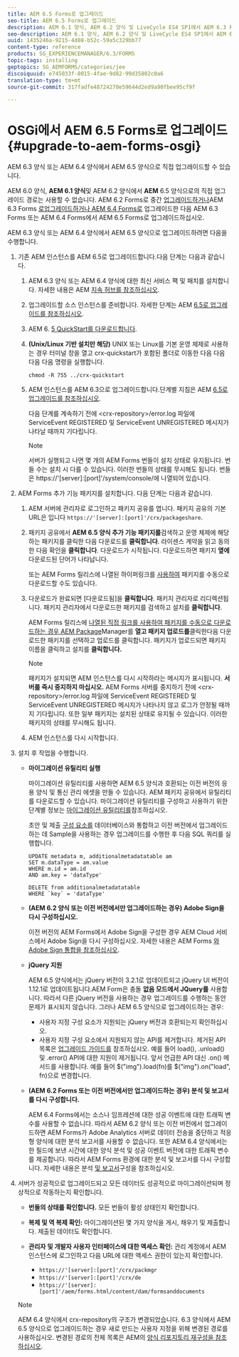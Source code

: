 ```yaml
---
title: AEM 6.5 Forms로 업그레이드
seo-title: AEM 6.5 Forms로 업그레이드
description: AEM 6.1 양식, AEM 6.2 양식 및 LiveCycle ES4 SP1에서 AEM 6.3 Forms로 직접 업그레이드할 수 있습니다.
seo-description: AEM 6.1 양식, AEM 6.2 양식 및 LiveCycle ES4 SP1에서 AEM 6.3 Forms로 직접 업그레이드할 수 있습니다.
uuid: 1435246a-9215-4d88-b52c-59a5c329bb77
content-type: reference
products: SG_EXPERIENCEMANAGER/6.3/FORMS
topic-tags: installing
geptopics: SG_AEMFORMS/categories/jee
discoiquuid: e745033f-8015-4fae-9d82-99d35802c0a6
translation-type: tm+mt
source-git-commit: 317fadfe48724270e59644d2ed9a90fbee95cf9f

---
```



# OSGi에서 AEM 6.5 Forms로 업그레이드 {#upgrade-to-aem-forms-osgi}

AEM 6.3 양식 또는 AEM 6.4 양식에서 AEM 6.5 양식으로 직접 업그레이드할 수 있습니다.

AEM 6.0 양식, **AEM 6.1 양식**&#x200B;및 AEM 6.2 양식에서 **AEM** 6.5 양식으로의 직접 업그레이드 경로는 사용할 수 없습니다. AEM 6.2 Forms로 중간 [업그레이드하거나](https://helpx.adobe.com/experience-manager/6-2/forms/using/upgrade.html)AEM 6.3 Forms [로](https://helpx.adobe.com/experience-manager/6-3/forms/using/upgrade.html)[업그레이드하거나 AEM 6.4 Forms로](/help/forms/using/upgrade.md) 업그레이드한 다음 AEM 6.3 Forms 또는 AEM 6.4 Forms에서 AEM 6.5 Forms로 업그레이드하십시오.

AEM 6.3 양식 또는 AEM 6.4 양식에서 AEM 6.5 양식으로 업그레이드하려면 다음을 수행합니다.

1. 기존 AEM 인스턴스를 AEM 6.5로 업그레이드합니다.다음 단계는 다음과 같습니다.

   1. AEM 6.3 양식 또는 AEM 6.4 양식에 대한 최신 서비스 팩 및 패치를 설치합니다. 자세한 내용은 AEM [지속 허브를 참조하십시오](https://helpx.adobe.com/experience-manager/aem-releases-updates.html).
   1. 업그레이드할 소스 인스턴스를 준비합니다. 자세한 단계는 AEM [6.5로 업그레이드를 참조하십시오](/help/sites-deploying/upgrade.md).
   1. AEM 6. [5 QuickStart를 다운로드합니다](/help/sites-deploying/deploy.md#getting%20the%20software).
   1. **(Unix/Linux 기반 설치만 해당)** UNIX 또는 Linux를 기본 운영 체제로 사용하는 경우 터미널 창을 열고 crx-quickstart가 포함된 폴더로 이동한 다음 다음 다음 다음 명령을 실행합니다.

      `chmod -R 755 ../crx-quickstart`

   1. AEM 인스턴스를 AEM 6.3으로 업그레이드합니다.단계별 지침은 AEM [6.5로 업그레이드를 참조하십시오](/help/sites-deploying/upgrade.md).

      다음 단계를 계속하기 전에 &lt;crx-repository>/error.log 파일에 ServiceEvent REGISTERED 및 ServiceEvent UNREGISTERED 메시지가 나타날 때까지 기다립니다.

      >[!NOTE]
      >
      >서버가 실행되고 나면 몇 개의 AEM Forms 번들이 설치 상태로 유지됩니다. 번들 수는 설치 시 다를 수 있습니다. 이러한 번들의 상태를 무시해도 됩니다. 번들은 https://&#39;[server]:[port]&#39;/system/console/에 나열되어 있습니다.

1. AEM Forms 추가 기능 패키지를 설치합니다. 다음 단계는 다음과 같습니다.

   1. AEM 서버에 관리자로 로그인하고 패키지 공유를 엽니다. 패키지 공유의 기본 URL은 입니다 `https://'[server]:[port]'/crx/packageshare`.
   1. 패키지 공유에서 **AEM 6.5 양식 추가 기능 패키지를**&#x200B;검색하고 운영 체제에 해당하는 패키지를 클릭한 다음 다운로드를 **클릭합니다**. 라이센스 계약을 읽고 동의한 다음 확인을 **클릭합니다**. 다운로드가 시작됩니다. 다운로드하면 패키지 **옆에** 다운로드된 단어가 나타납니다.

      또는 AEM Forms 릴리스에 나열된 하이퍼링크를 [사용하여](https://helpx.adobe.com/aem-forms/kb/aem-forms-releases.html) 패키지를 수동으로 다운로드할 수도 있습니다.

   1. 다운로드가 완료되면 [다운로드됨]을 **클릭합니다**. 패키지 관리자로 리디렉션됩니다. 패키지 관리자에서 다운로드한 패키지를 검색하고 설치를 **클릭합니다**.

      AEM Forms 릴리스에 [나열된 직접 링크를 사용하여 패키지를 수동으로 다운로드하는 경우 AEM Package](https://helpx.adobe.com/aem-forms/kb/aem-forms-releases.html)Manager를 **열고 패키지 업로드를**&#x200B;클릭한다음 다운로드한 패키지를 선택하고 업로드를 클릭합니다. 패키지가 업로드되면 패키지 이름을 클릭하고 설치를 **클릭합니다.**

      >[!NOTE]
      >
      >패키지가 설치되면 AEM 인스턴스를 다시 시작하라는 메시지가 표시됩니다. **서버를 즉시 중지하지 마십시오.** AEM Forms 서버를 중지하기 전에 &lt;crx-repository>/error.log 파일에 ServiceEvent REGISTERED 및 ServiceEvent UNREGISTERED 메시지가 나타나지 않고 로그가 안정될 때까지 기다립니다. 또한 일부 패키지는 설치된 상태로 유지될 수 있습니다. 이러한 패키지의 상태를 무시해도 됩니다.

   1. AEM 인스턴스를 다시 시작합니다.

1. 설치 후 작업을 수행합니다.

   * **마이그레이션 유틸리티 실행**

      마이그레이션 유틸리티를 사용하면 AEM 6.5 양식과 호환되는 이전 버전의 응용 양식 및 통신 관리 에셋을 만들 수 있습니다. AEM 패키지 공유에서 유틸리티를 다운로드할 수 있습니다. 마이그레이션 유틸리티를 구성하고 사용하기 위한 단계별 정보는 [마이그레이션 유틸리티를](../../forms/using/migration-utility.md)참조하십시오.

      초안 및 제출 [구성 요소를](https://helpx.adobe.com/experience-manager/6-3/forms/using/integrate-draft-submission-database.html) 데이터베이스와 통합하고 이전 버전에서 업그레이드하는 데 Sample을 사용하는 경우 업그레이드를 수행한 후 다음 SQL 쿼리를 실행합니다.

      ```
      UPDATE metadata m, additionalmetadatatable am
      SET m.dataType = am.value
      WHERE m.id = am.id
      AND am.key = 'dataType'
      ```

      ```
      DELETE from additionalmetadatatable
      WHERE `key` = 'dataType'
      ```

   * **(AEM 6.2 양식 또는 이전 버전에서만 업그레이드하는 경우) Adobe Sign을 다시 구성하십시오.**

      이전 버전의 AEM Forms에서 Adobe Sign을 구성한 경우 AEM Cloud 서비스에서 Adobe Sign을 다시 구성하십시오. 자세한 내용은 AEM Forms [와 Adobe Sign 통합을 참조하십시오](../../forms/using/adobe-sign-integration-adaptive-forms.md).

   * **jQuery 지원**

      AEM 6.5 양식에서는 jQuery 버전이 3.2.1로 업데이트되고 jQuery UI 버전이 1.12.1로 업데이트됩니다.AEM Form은 충돌 **없음 모드에서 JQuery를** 사용합니다. 따라서 다른 jQuery 버전을 사용하는 경우 업그레이드를 수행하는 동안 문제가 표시되지 않습니다. 그러나 AEM 6.5 양식으로 업그레이드하는 경우:

      * 사용자 지정 구성 요소가 지원되는 jQuery 버전과 호환되는지 확인하십시오.
      * 사용자 지정 구성 요소에서 지원되지 않는 API를 제거합니다. 제거된 API 목록은 [업그레이드 가이드를](https://jquery.com/upgrade-guide/3.0/) 참조하십시오. 예를 들어 load(), .unload() 및 .error() API에 대한 지원이 제거됩니다. 앞서 언급한 API 대신 .on() 메서드를 사용합니다. 예를 들어 $(&quot;img&quot;).load(fn)를 $(&quot;img&quot;).on(&quot;load&quot;, fn)으로 변경합니다.
   * **(AEM 6.2 Forms 또는 이전 버전에서만 업그레이드하는 경우) 분석 및 보고서를 다시 구성합니다.**

      AEM 6.4 Forms에서는 소스나 임프레션에 대한 성공 이벤트에 대한 트래픽 변수를 사용할 수 없습니다. 따라서 AEM 6.2 양식 또는 이전 버전에서 업그레이드하면 AEM Forms가 Adobe Analytics 서버로 데이터 전송을 중단하고 적응형 양식에 대한 분석 보고서를 사용할 수 없습니다. 또한 AEM 6.4 양식에서는 한 필드에 보낸 시간에 대한 양식 분석 및 성공 이벤트 버전에 대한 트래픽 변수를 제공합니다. 따라서 AEM Forms 환경에 대한 분석 및 보고서를 다시 구성합니다. 자세한 내용은 분석 [및 보고서](../../forms/using/configure-analytics-forms-documents.md)구성을 참조하십시오.


1. 서버가 성공적으로 업그레이드되고 모든 데이터도 성공적으로 마이그레이션되며 정상적으로 작동하는지 확인합니다.

   * **번들의 상태를 확인합니다.** 모든 번들이 활성 상태인지 확인합니다.
   * **복제 및 역 복제 확인:** 마이그레이션된 몇 가지 양식을 게시, 채우기 및 제출합니다. 제출된 데이터도 확인합니다.
   * **관리자 및 개발자 사용자 인터페이스에 대한 액세스 확인:** 관리 계정에서 AEM 인스턴스에 로그인하고 다음 URL에 대한 액세스 권한이 있는지 확인합니다.

      * `https://'[server]:[port]'/crx/packmgr`
      * `https://'[server]:[port]'/crx/de`
      * `https://'[server]:[port]'/aem/forms.html/content/dam/formsanddocuments`
   >[!NOTE]
   AEM 6.4 양식에서 crx-repository의 구조가 변경되었습니다. 6.3 양식에서 AEM 6.5 양식으로 업그레이드하는 경우 새로 만드는 사용자 지정을 위해 변경된 경로를 사용하십시오. 변경된 경로의 전체 목록은 AEM의 [양식 리포지토리 재구성을 참조하십시오](/help/sites-deploying/forms-repository-restructuring-in-aem-6-5.md).

